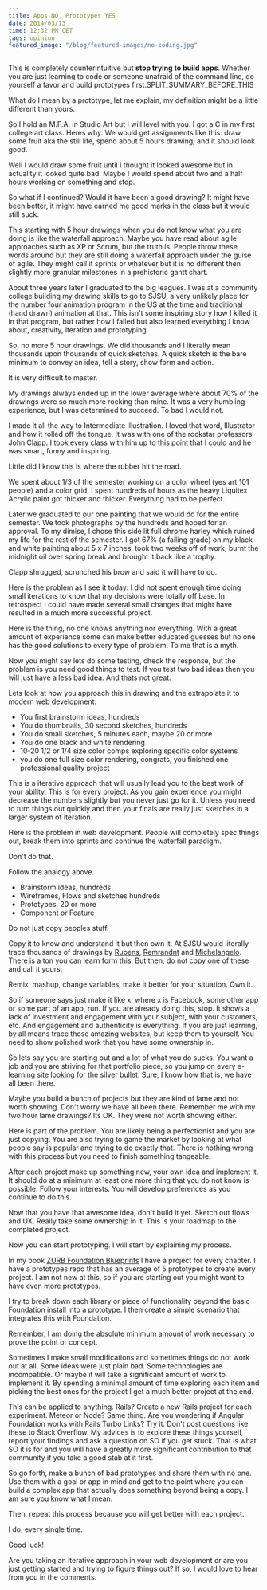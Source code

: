 ```yaml
---
title: Apps NO, Prototypes YES
date: 2014/03/13
time: 12:32 PM CET
tags: opinion
featured_image: "/blog/featured-images/no-coding.jpg"
---
```


This is completely counterintuitive but **stop trying to build apps**. Whether you are just learning to code or someone unafraid of the command line, do yourself a favor and build prototypes first.SPLIT\_SUMMARY\_BEFORE\_THIS

What do I mean by a prototype, let me explain, my definition might be a little different than yours.


So I hold an M.F.A. in Studio Art but I will level with you. I got a C in my first college art class. Heres why. We would get assignments like this: draw some fruit aka the still life, spend about 5 hours drawing, and it should look good. 

Well I would draw some fruit until I thought it looked awesome but in actuality it looked quite bad. Maybe I would spend about two and a half hours working on something and stop.

So what if I continued? Would it have been a good drawing? It might have been better, it might have earned me good marks in the class but it would still suck.

This starting with 5 hour drawings when you do not know what you are doing is like the waterfall approach. Maybe you have read about agile approaches such as XP or Scrum, but the truth is. People throw these words around but they are still doing a waterfall approach under the guise of agile. They might call it sprints or whatever but it is no different then slightly more granular milestones in a prehistoric gantt chart.

About three years later I graduated to the big leagues. I was at a community college building my drawing skills to go to SJSU, a very unlikely place for the number four animation program in the US at the time and traditional (hand drawn) animation at that. This isn't some inspiring story how I killed it in that program, but rather how I failed but also learned everything I know about, creativity, iteration and prototyping.

So, no more 5 hour drawings. We did thousands and I literally mean thousands upon thousands of quick sketches. A quick sketch is the bare minimum to convey an idea, tell a story, show form and action.

It is very difficult to master.

My drawings always ended up in the lower average where about 70% of the drawings were so much more rocking than mine. It was a very humbling experience, but I was determined to succeed. To bad I would not.

I made it all the way to Intermediate Illustration. I loved that word, Illustrator and how it rolled off the tongue. It was with one of the rockstar professors John Clapp. I took every class with him up to this point that I could and he was smart, funny and inspiring.

Little did I know this is where the rubber hit the road.

We spent about 1/3 of the semester working on a color wheel (yes art 101 people) and a color grid. I spent hundreds of hours as the heavy Liquitex Acrylic paint got thicker and thicker. Everything had to be perfect.

Later we graduated to our one painting that we would do for the entire semester. We took photographs by the hundreds and hoped for an approval. To my dimise, I chose this side lit full chrome harley which ruined my life for the rest of the semester. I got 67% (a failing grade) on my black and white painting about 5 x 7 inches, took two weeks off of work, burnt the midnight oil over spring break and brought it back like a trophy.

Clapp shrugged, scrunched his brow and said it will have to do.

Here is the problem as I see it today: I did not spent enough time doing small iterations to know that my decisions were totally off base. In retrospect I could have made several small changes that might have resulted in a much more successful project.

Here is the thing, no one knows anything nor everything. With a great amount of experience some can make better educated guesses but no one has the good solutions to every type of problem. To me that is a myth.

Now you might say lets do some testing, check the response, but the problem is you need good things to test. If you test two bad ideas then you will just have a less bad idea. And thats not great.

Lets look at how you approach this in drawing and the extrapolate it to modern web development:

- You first brainstorm ideas, hundreds
- You do thumbnails, 30 second sketches, hundreds
- You do small sketches, 5 minutes each, maybe 20 or more
- You do one black and white rendering
- 10-20 1/2 or 1/4 size color comps exploring specific color systems
- you do one full size color rendering, congrats, you finished one professional quality project

This is a iterative approach that will usually lead you to the best work of your ability. This is for every project. As you gain experience you might decrease the numbers slightly but you never just go for it. Unless you need to turn things out quickly and then your finals are really just sketches in a larger system of iteration.

Here is the problem in web development. People will completely spec things out, break them into sprints and continue the waterfall paradigm. 

Don't do that.

Follow the analogy above.

- Brainstorm ideas, hundreds
- Wireframes, Flows and sketches hundreds
- Prototypes, 20 or more
- Component or Feature

Do not just copy peoples stuff.

Copy it to know and understand it but then own it. At SJSU would literally trace thousands of drawings by [Rubens](http://en.wikipedia.org/wiki/Peter_Paul_Rubens), [Remrandnt](http://en.wikipedia.org/wiki/Rembrandt) and [Michelangelo](http://en.wikipedia.org/wiki/Michelangelo). There is a ton you can learn form this. But then, do not copy one of these and call it yours.

Remix, mashup, change variables, make it better for your situation. Own it.

So if someone says just make it like x, where x is Facebook, some other app or some part of an app, run. If you are already doing this, stop. It shows a lack of investment and engagement with your subject, with your customers, etc. And engagement and authenticity is everything. If you are just learning, by all means trace those amazing websites, but keep them to yourself. You need to show polished work that you have some ownership in.

So lets say you are starting out and a lot of what you do sucks. You want a job and you are striving for that portfolio piece, so you jump on every e-learning site looking for the silver bullet. Sure, I know how that is, we have all been there.

Maybe you build a bunch of projects but they are kind of lame and not worth showing. Don't worry we have all been there. Remember me with my two hour lame drawings? Its OK. They were not worth showing either.

Here is part of the problem. You are likely being a perfectionist and you are just copying. You are also trying to game the market by looking at what people say is popular and trying to do exactly that. There is nothing wrong with this process but you need to finish something tangeable.

After each project make up something new, your own idea and implement it. It should do at a minimum at least one more thing that you do not know is possible. Follow your interests. You will develop preferences as you continue to do this.

Now that you have that awesome idea, don't build it yet. Sketch out flows and UX. Really take some ownership in it. This is your roadmap to the completed project.

Now you can start prototyping. I will start by explaining my process.

In my book [ZURB Foundation Blueprints](/zurb-foundation-blueprints) I have a project for every chapter. I have a prototypes repo that has an average of 5 prototypes to create every project. I am not new at this, so if you are starting out you might want to have even more prototypes.

I try to break down each library or piece of functionality beyond the basic Foundation install into a prototype. I then create a simple scenario that integrates this with Foundation.

Remember, I am doing the absolute minimum amount of work necessary to prove the point or concept.

Sometimes I make small modifications and sometimes things do not work out at all. Some ideas were just plain bad. Some technologies are incompatible. Or maybe it will take a significant amount of work to implement it. By spending a minimal amount of time exploring each item and picking the best ones for the project I get a much better project at the end.

This can be applied to anything. Rails? Create a new Rails project for each experiment. Meteor or Node? Same thing. Are you wondering if Angular Foundation works with Rails Turbo Links? Try it. Don't post questions like these to Stack Overflow. My advices is to explore these things yourself, report your findings and ask a question on SO if you get stuck. That is what SO it is for and you will have a greatly more significant contribution to that community if you take a good stab at it first.

So go forth, make a bunch of bad prototypes and share them with no one. Use them with a goal or app in mind and get to the point where you can build a complex app that actually does something beyond being a copy. I am sure you know what I mean.

Then, repeat this process because you will get better with each project.

I do, every single time.

Good luck!

Are you taking an iterative approach in your web development or are you just getting started and trying to figure things out? If so, I would love to hear from you in the comments.